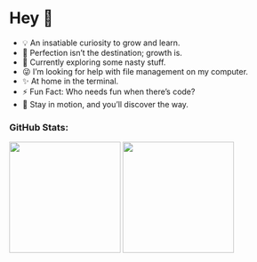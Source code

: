 # Hey 👋

- 💡 An insatiable curiosity to grow and learn. 
- 🔭 Perfection isn’t the destination; growth is.
- 🌱 Currently exploring some nasty stuff.
- 😜 I’m looking for help with file management on my computer.
- ✨ At home in the terminal.
- ⚡ Fun Fact: Who needs fun when there’s code?
- 📧 Stay in motion, and you’ll discover the way.

### GitHub Stats:

<a href="https://github.com/Hashir-Akbar"><span><img height=200 align="center" src="https://github-readme-stats.vercel.app/api?username=Hashir-Akbar&rank_icon=github" /></span></a>
<a href="https://github.com/Hashir-Akbar"><span><img height=200 align="center" src="https://github-readme-stats.vercel.app/api/top-langs?username=Hashir-Akbar&layout=compact&langs_count=8&card_width=300" /></span></a>
